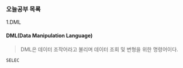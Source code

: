 ### 오늘공부 목록
1.DML

#### DML(Data Manipulation Language)
>DML은 데이터 조작어라고 불리며 데이터 조회 및 변형을 위한 명령어이다.
```
SELEC
```
